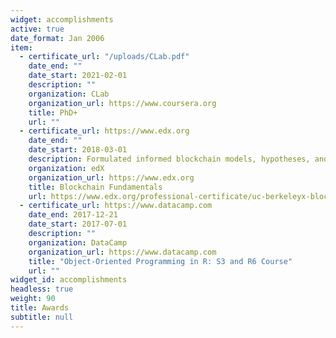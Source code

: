 ```yaml
---
widget: accomplishments
active: true
date_format: Jan 2006
item:
  - certificate_url: "/uploads/CLab.pdf"
    date_end: ""
    date_start: 2021-02-01
    description: ""
    organization: CLab 
    organization_url: https://www.coursera.org
    title: PhD+
    url: ""
  - certificate_url: https://www.edx.org
    date_end: ""
    date_start: 2018-03-01
    description: Formulated informed blockchain models, hypotheses, and use cases.
    organization: edX
    organization_url: https://www.edx.org
    title: Blockchain Fundamentals
    url: https://www.edx.org/professional-certificate/uc-berkeleyx-blockchain-fundamentals
  - certificate_url: https://www.datacamp.com
    date_end: 2017-12-21
    date_start: 2017-07-01
    description: ""
    organization: DataCamp
    organization_url: https://www.datacamp.com
    title: "Object-Oriented Programming in R: S3 and R6 Course"
    url: ""
widget_id: accomplishments
headless: true
weight: 90
title: Awards
subtitle: null
---
```

